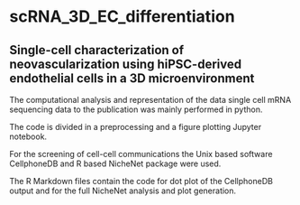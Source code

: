 # scRNA_3D_EC_differentiation

## Single-cell characterization of neovascularization using hiPSC-derived endothelial cells in a 3D microenvironment

The computational analysis and representation of the data single cell mRNA sequencing data to the publication was mainly performed in python.

The code is divided in a preprocessing and a figure plotting Jupyter notebook.

For the screening of cell-cell communications the Unix based software CellphoneDB and R based NicheNet package were used. 

The R Markdown files contain the code for dot plot of the CellphoneDB output and for the full NicheNet analysis and plot generation.
